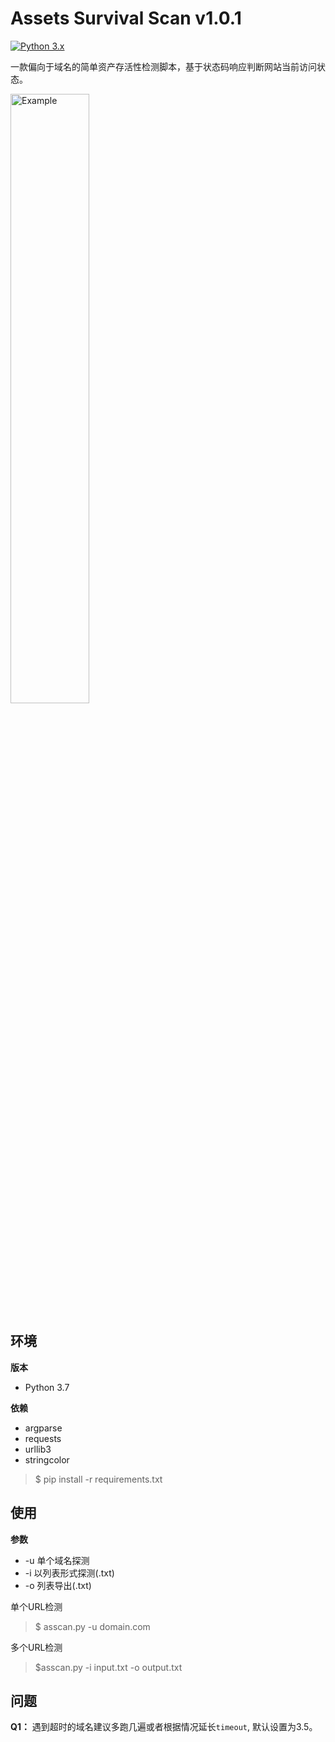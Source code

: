 # Assets Survival Scan v1.0.1

[![Python 3.x](https://img.shields.io/badge/python-3.x-g.svg)](https://github.com/helGayhub233/ASscan)

一款偏向于域名的简单资产存活性检测脚本，基于状态码响应判断网站当前访问状态。

<img src="https://github.com/helGayhub233/ASscan/blob/master/images/WX20200324-163634%402x.png" alt="Example" width="50%" height="50%" />

## 环境

**版本**

- Python 3.7

**依赖**

- argparse
- requests
- urllib3
- stringcolor

> $ pip install -r requirements.txt

## 使用

**参数**

- -u 单个域名探测
- -i 以列表形式探测(.txt)
- -o 列表导出(.txt)

单个URL检测

> $ asscan.py -u domain.com

多个URL检测

> $asscan.py -i input.txt -o output.txt

## 问题

**Q1：** 遇到超时的域名建议多跑几遍或者根据情况延长`timeout`, 默认设置为3.5。





